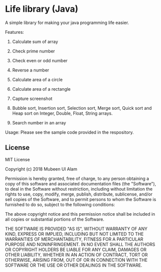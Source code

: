Life library (Java)
==================

A simple library for making your java programming life easier.

Features:

1. Calculate sum of array

2. Check prime number

3. Check even or odd number

4. Reverse a number

5. Calculate area of a circle

6. Calculate area of a rectangle

7. Capture screenshot

8. Bubble sort, Insertion sort, Selection sort, Merge sort, Quick sort and Heap sort on Integer, Double, Float, String arrays.

9. Search number in an array

Usage: Please see the sample code provided in the respository.


License
-------

MIT License

Copyright (c) 2018 Mubeen Ul Alam

Permission is hereby granted, free of charge, to any person obtaining a copy
of this software and associated documentation files (the "Software"), to deal
in the Software without restriction, including without limitation the rights
to use, copy, modify, merge, publish, distribute, sublicense, and/or sell
copies of the Software, and to permit persons to whom the Software is
furnished to do so, subject to the following conditions:

The above copyright notice and this permission notice shall be included in all
copies or substantial portions of the Software.

THE SOFTWARE IS PROVIDED "AS IS", WITHOUT WARRANTY OF ANY KIND, EXPRESS OR
IMPLIED, INCLUDING BUT NOT LIMITED TO THE WARRANTIES OF MERCHANTABILITY,
FITNESS FOR A PARTICULAR PURPOSE AND NONINFRINGEMENT. IN NO EVENT SHALL THE
AUTHORS OR COPYRIGHT HOLDERS BE LIABLE FOR ANY CLAIM, DAMAGES OR OTHER
LIABILITY, WHETHER IN AN ACTION OF CONTRACT, TORT OR OTHERWISE, ARISING FROM,
OUT OF OR IN CONNECTION WITH THE SOFTWARE OR THE USE OR OTHER DEALINGS IN THE
SOFTWARE.
